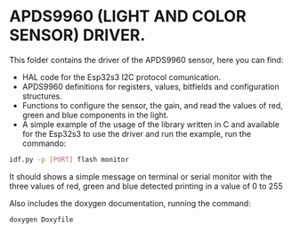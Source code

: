 # APDS9960 (LIGHT AND COLOR SENSOR) DRIVER.
This folder contains the driver of the APDS9960 sensor, here you can find:
- HAL code for the Esp32s3 I2C protocol comunication.
- APDS9960 definitions for registers, values, bitfields and configuration structures.
- Functions to configure the sensor, the gain, and read the values of red, green and blue components in the light.
- A simple example of the usage of the library written in C and available for the Esp32s3
to use the driver and run the example, run the commando:
```bash
idf.py -p [PORT] flash monitor
```
It should shows a simple message on terminal or serial monitor with the three values of red, green and blue detected
printing in a value of 0 to 255

Also includes the doxygen documentation, running the command:

```bash
doxygen Doxyfile
```


 

